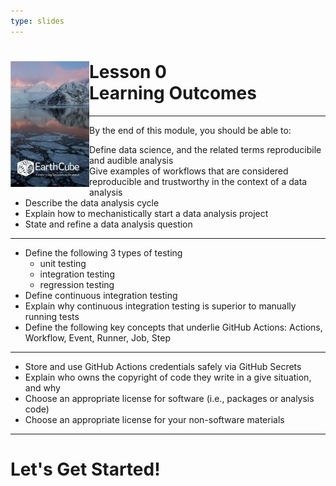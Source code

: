```yaml
---
type: slides
---
```


<div><h1><img src="https://github.com/throughput-ec/ec-workshops/blob/main/static/module1/00_ec_slide1.png?raw=true" alt="EC Theme" width=25% align="left"/> Lesson 0<br>Learning Outcomes</h1></div>

---


By the end of this module, you should be able to:

- Define data science, and the related terms reproducibile and audible analysis
- Give examples of workflows that are considered reproducible and trustworthy in the context of a data analysis
- Describe the data analysis cycle
- Explain how to mechanistically start a data analysis project
- State and refine a data analysis question

---


- Define the following 3 types of testing
    - unit testing
    - integration testing
    - regression testing
- Define continuous integration testing
- Explain why continuous integration testing is superior to manually running tests
- Define the following key concepts that underlie GitHub Actions: Actions, Workflow, Event, Runner, Job, Step

---


- Store and use GitHub Actions credentials safely via GitHub Secrets
- Explain who owns the copyright of code they write in a give situation, and why
- Choose an appropriate license for software (i.e., packages or analysis code)
- Choose an appropriate license for your non-software materials

---

# Let's Get Started!